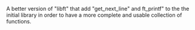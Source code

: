 A better version of "libft" that add "get_next_line" and ft_printf" to the the initial library in order to have a more complete and usable collection of functions.
